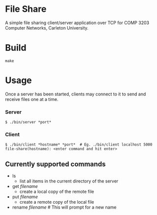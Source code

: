 File Share
==========

A simple file sharing client/server application over TCP for COMP 3203 Computer Networks, Carleton University.

# Build

    make

# Usage

Once a server has been started, clients may connect to it to send and receive files one at a time.

### Server

    $ ./bin/server *port*

### Client

    $ ./bin/client *hostname* *port*  # Eg. ./bin/client localhost 5000
    file-share(hostname): <enter command and hit enter>

## Currently supported commands

* ls
    * list all items in the current directory of the server
* get *filename*
    * create a local copy of the remote file
* put *filename*
    * create a remote copy of the local file
* rename *filename*   # This will prompt for a new name
